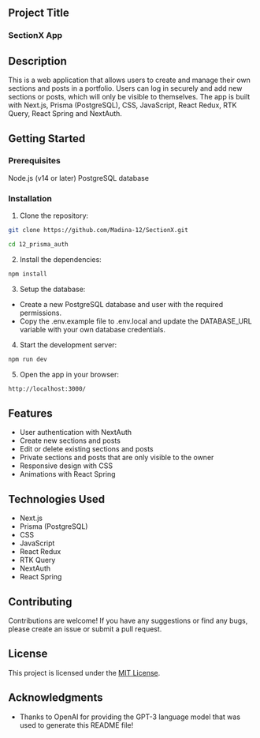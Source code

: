 ## Project Title

### SectionX App

## Description

This is a web application that allows users to create and manage their own sections and posts in a portfolio. Users can log in securely and add new sections or posts, which will only be visible to themselves. The app is built with Next.js, Prisma (PostgreSQL), CSS, JavaScript, React Redux, RTK Query, React Spring and NextAuth.

## Getting Started

### Prerequisites
Node.js (v14 or later)
PostgreSQL database
### Installation
1. Clone the repository:
```bash
git clone https://github.com/Madina-12/SectionX.git

cd 12_prisma_auth
```

2. Install the dependencies:
```bash
npm install
```

3. Setup the database:
  - Create a new PostgreSQL database and user with the required permissions.
  - Copy the .env.example file to .env.local and update the DATABASE_URL variable with your own database credentials.

4. Start the development server:
```bash
npm run dev
```

5. Open the app in your browser:
```bash
http://localhost:3000/
```
## Features
 - User authentication with NextAuth
 - Create new sections and posts
 - Edit or delete existing sections and posts
 - Private sections and posts that are only visible to the owner
 - Responsive design with CSS
 - Animations with React Spring

## Technologies Used
 - Next.js
 - Prisma (PostgreSQL)
 - CSS
 - JavaScript
 - React Redux
 - RTK Query
 - NextAuth
 - React Spring

## Contributing
Contributions are welcome! If you have any suggestions or find any bugs, please create an issue or submit a pull request.

## License
This project is licensed under the [MIT License](LICENSE.txt).

## Acknowledgments
 - Thanks to OpenAI for providing the GPT-3 language model that was used to generate this README file!
